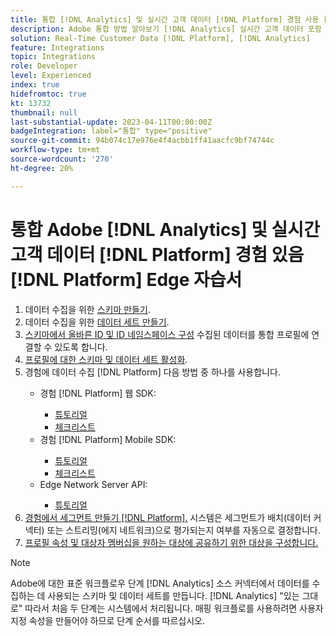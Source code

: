 ```yaml
---
title: 통합 [!DNL Analytics] 및 실시간 고객 데이터 [!DNL Platform] 경험 사용 [!DNL Platform] Edge 자습서
description: Adobe 통합 방법 알아보기 [!DNL Analytics] 실시간 고객 데이터 포함 [!DNL Platform] aep 웹 SDK, AEP 모바일 SDK 또는 Edge Network Server API 사용.
solution: Real-Time Customer Data [!DNL Platform], [!DNL Analytics]
feature: Integrations
topic: Integrations
role: Developer
level: Experienced
index: true
hidefromtoc: true
kt: 13732
thumbnail: null
last-substantial-update: 2023-04-11T00:00:00Z
badgeIntegration: label="통합" type="positive"
source-git-commit: 94b074c17e976e4f4acbb1ff41aacfc9bf74744c
workflow-type: tm+mt
source-wordcount: '270'
ht-degree: 20%

---
```



# 통합 Adobe [!DNL Analytics] 및 실시간 고객 데이터 [!DNL Platform] 경험 있음 [!DNL Platform] Edge 자습서

<ol>
    <li>데이터 수집을 위한 <a href="https://experienceleague.adobe.com/?lang=en#dashboard/learning" _target="_blank" rel="noopener noreferrer">스키마 만들기</a>.</li>
    <li>데이터 수집을 위한 <a href="https://experienceleague.adobe.com/docs/platform-learn/tutorials/data-ingestion/create-datasets-and-ingest-data.html" _target="_blank" rel="noopener noreferrer">데이터 세트 만들기</a>.</a></li>
    <li><a href="https://experienceleague.adobe.com/docs/platform-learn/tutorials/identities/label-ingest-and-verify-identity-data.html?lang=en" _target="_blank" rel="noopener noreferrer">스키마에서 올바른 ID 및 ID 네임스페이스 구성</a> 수집된 데이터를 통합 프로필에 연결할 수 있도록 합니다.</li>
    <li><a href="https://experienceleague.adobe.com/docs/platform-learn/tutorials/profiles/bring-data-into-the-real-time-customer-profile.html?lang=ko-KR" _target="_blank" rel="noopener noreferrer">프로필에 대한 스키마 및 데이터 세트 활성화</a>.</li>
    <li>경험에 데이터 수집 [!DNL Platform] 다음 방법 중 하나를 사용합니다.</li>
        <ul>
           <li>경험 [!DNL Platform] 웹 SDK:</li>
                <ul>
                    <li><a href="https://experienceleague.adobe.com/docs/platform-learn/implement-web-sdk/overview.html?lang=ko-KR" _target="_blank" rel="noopener noreferrer">튜토리얼</a></li>
                    <li><a href="https://experienceleague.adobe.com/docs/analytics/implementation/aep-edge/web-sdk/overview.html" _target="_blank" rel="noopener noreferrer">체크리스트</a></li>
                </ul>
            <li>경험 [!DNL Platform] Mobile SDK:</li>
                <ul>
                    <li><a href="https://experienceleague.adobe.com/docs/platform-learn/data-collection/mobile-sdk/create-mobile-properties.html" _target="_blank" rel="noopener noreferrer">튜토리얼</a></li>
                    <li><a href="https://experienceleague.adobe.com/docs/analytics/implementation/aep-edge/mobile-sdk/overview.html" _target="_blank" rel="noopener noreferrer">체크리스트</a></li>
                </ul></li>
            <li>Edge Network Server API:</li>
                <ul>
                    <li><a href="https://experienceleague.adobe.com/docs/experience-platform/edge-network-server-api/interacting-other-adobe-solutions/interacting-adobe-analytics.html?lang=ko-KR" _target="_blank" rel="noopener noreferrer">튜토리얼</a></li>
                </ul>
       </ul>
    <li><a href="https://experienceleague.adobe.com/docs/platform-learn/tutorials/segments/create-segments.html" _target="_blank" rel="noopener noreferrer">경험에서 세그먼트 만들기 [!DNL Platform].</a> 시스템은 세그먼트가 배치(데이터 커넥터) 또는 스트리밍(에지 네트워크)으로 평가되는지 여부를 자동으로 결정합니다.</li>
    <li><a href="https://experienceleague.adobe.com/docs/platform-learn/tutorials/destinations/create-destinations-and-activate-data.html" _target="_blank" rel="noopener noreferrer">프로필 속성 및 대상자 멤버십을 원하는 대상에 공유하기 위한 대상을 구성합니다.</a></li>
</ol>

>[!NOTE]
>
>Adobe에 대한 표준 워크플로우 단계 [!DNL Analytics] 소스 커넥터에서 데이터를 수집하는 데 사용되는 스키마 및 데이터 세트를 만듭니다. [!DNL Analytics] &quot;있는 그대로&quot; 따라서 처음 두 단계는 시스템에서 처리됩니다. 매핑 워크플로를 사용하려면 사용자 지정 속성을 만들어야 하므로 단계 순서를 따르십시오.
